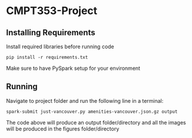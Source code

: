 # CMPT353-Project
## Installing Requirements

Install required libraries before running code

```
pip install -r requirements.txt
```

Make sure to have PySpark setup for your environment

## Running

Navigate to project folder and run the following line in a terminal:

```
spark-submit just-vancouver.py amenities-vancouver.json.gz output
```

The code above will produce an output folder/directory and all the images will be produced in the figures folder/directory 
